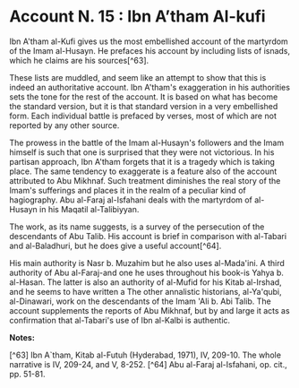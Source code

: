 Account N. 15 : Ibn A’tham Al-kufi
==================================

Ibn A'tham al-Kufi gives us the most embellished account of the
martyrdom of the Imam al-Husayn. He prefaces his account by including
lists of isnads, which he claims are his sources[^63].

These lists are muddled, and seem like an attempt to show that this is
indeed an authoritative account. Ibn A'tham's exaggeration in his
authorities sets the tone for the rest of the account. It is based on
what has become the standard version, but it is that standard version in
a very embellished form. Each individual battle is prefaced by verses,
most of which are not reported by any other source.

The prowess in the battle of the Imam al-Husayn's followers and the
Imam himself is such that one is surprised that they were not
victorious. In his partisan approach, Ibn A'tham forgets that it is a
tragedy which is taking place. The same tendency to exaggerate is a
feature also of the account attributed to Abu Mikhnaf. Such treatment
diminishes the real story of the Imam's sufferings and places it in the
realm of a peculiar kind of hagiography. Abu al-Faraj al-Isfahani deals
with the martyrdom of al-Husayn in his Maqatil al-Talibiyyan.

The work, as its name suggests, is a survey of the persecution of the
descendants of Abu Talib. His account is brief in comparison with
al-Tabari and al-Baladhuri, but he does give a useful account[^64].

His main authority is Nasr b. Muzahim but he also uses al-Mada'ini. A
third authority of Abu al-Faraj-and one he uses throughout his book-is
Yahya b. al-Hasan. The latter is also an authority of al-Mufid for his
Kitab al-Irshad, and he seems to have written a The other annalistic
historians, al-Ya'qubi, al-Dinawari, work on the descendants of the Imam
'Ali b. Abi Talib. The account supplements the reports of Abu Mikhnaf,
but by and large it acts as confirmation that al-Tabari's use of Ibn
al-Kalbi is authentic.

**Notes:**

[^63] Ibn A\`tham, Kitab al-Futuh (Hyderabad, 1971), IV, 209-10. The
whole narrative is IV, 209-24, and V, 8-252.
[^64] Abu al-Faraj al-Isfahani, op. cit., pp. 51-81.


